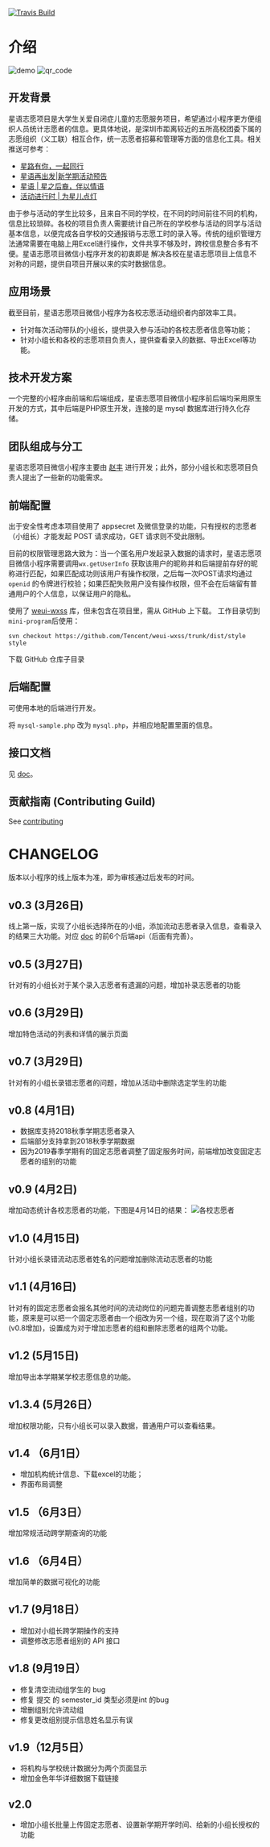 [![Travis Build](https://travis-ci.com/zhaofeng-shu33/xingyu.svg?branch=master)](https://travis-ci.com/zhaofeng-shu33/xingyu)
# 介绍
![demo](assets/demo.gif)
![qr_code](assets/qr_code.jpg)
## 开发背景
星语志愿项目是大学生关爱自闭症儿童的志愿服务项目，希望通过小程序更方便组织人员统计志愿者的信息。更具体地说，是深圳市距离较近的五所高校团委下属的志愿组织（义工联）相互合作，统一志愿者招募和管理等方面的信息化工具。相关推送可参考：

* [星路有你，一起同行](https://mp.weixin.qq.com/s/byIknsUz62tn1YJlp10byQ)
* [星语再出发|新学期活动预告](https://mp.weixin.qq.com/s/hSAWZha7Tkq2MzG_uOD06Q)
* [星语 | 星之后裔，伴以情语](https://mp.weixin.qq.com/s/VM50R464I1mo3E6GOoEZew)
* [活动进行时 | 为星儿点灯](https://mp.weixin.qq.com/s/RyINo_CrGJZAUaHekhHcPg)

由于参与活动的学生比较多，且来自不同的学校，在不同的时间前往不同的机构，信息比较琐碎。各校的项目负责人需要统计自己所在的学校参与活动的同学与活动基本信息，以便完成各自学校的交通报销与志愿工时的录入等。传统的组织管理方法通常需要在电脑上用Excel进行操作，文件共享不够及时，跨校信息整合多有不便。星语志愿项目微信小程序开发的初衷即是
解决各校在星语志愿项目上信息不对称的问题，提供自项目开展以来的实时数据信息。

## 应用场景

截至目前，星语志愿项目微信小程序为各校志愿活动组织者内部效率工具。

* 针对每次活动带队的小组长，提供录入参与活动的各校志愿者信息等功能；
* 针对小组长和各校的志愿项目负责人，提供查看录入的数据、导出Excel等功能。

## 技术开发方案

一个完整的小程序由前端和后端组成，星语志愿项目微信小程序前后端均采用原生开发的方式，其中后端是PHP原生开发，连接的是 mysql 数据库进行持久化存储。

## 团队组成与分工

星语志愿项目微信小程序主要由 [赵丰](https://github.com/zhaofeng-shu33) 进行开发；此外，部分小组长和志愿项目负责人提出了一些新的功能需求。

## 前端配置
出于安全性考虑本项目使用了 appsecret 及微信登录的功能，只有授权的志愿者（小组长）才能发起 POST 请求成功，GET 请求则不受此限制。

目前的权限管理思路大致为：当一个匿名用户发起录入数据的请求时，星语志愿项目微信小程序需要调用`wx.getUserInfo` 获取该用户的昵称并和后端提前存好的昵称进行匹配，如果匹配成功则该用户有操作权限，之后每一次POST请求均通过 `openid` 的令牌进行校验；如果匹配失败用户没有操作权限，但不会在后端留有普通用户的个人信息，以保证用户的隐私。

使用了 [weui-wxss](https://github.com/Tencent/weui-wxss) 库，但未包含在项目里，需从 GitHub 上下载。
工作目录切到 `mini-program`后使用：
```shell
svn checkout https://github.com/Tencent/weui-wxss/trunk/dist/style style
```
下载 GitHub 仓库子目录

## 后端配置
可使用本地的后端进行开发。

将 `mysql-sample.php` 改为 `mysql.php`，并相应地配置里面的信息。

## 接口文档
见 [doc](doc/doc.md)。

## 贡献指南 (Contributing Guild)
See [contributing](doc/contributing.md)

# CHANGELOG
版本以小程序的线上版本为准，即为审核通过后发布的时间。

## v0.3 (3月26日)
线上第一版，实现了小组长选择所在的小组，添加流动志愿者录入信息，查看录入的结果三大功能。对应 [doc](doc/doc.md) 的前6个后端api（后面有完善）。

## v0.5 (3月27日)
针对有的小组长对于某个录入志愿者有遗漏的问题，增加补录志愿者的功能
 
## v0.6 (3月29日)
增加特色活动的列表和详情的展示页面

## v0.7 (3月29日)
针对有的小组长录错志愿者的问题，增加从活动中删除选定学生的功能

## v0.8 (4月1日)
* 数据库支持2018秋季学期志愿者录入
* 后端部分支持拿到2018秋季学期数据
* 因为2019春季学期有的固定志愿者调整了固定服务时间，前端增加改变固定志愿者的组别的功能

## v0.9 (4月2日)
增加动态统计各校志愿者的功能，下图是4月14日的结果：
![各校志愿者](assets/volunteer_statistics.jpg)

## v1.0 (4月15日)
针对小组长录错流动志愿者姓名的问题增加删除流动志愿者的功能

## v1.1 (4月16日)
针对有的固定志愿者会报名其他时间的流动岗位的问题完善调整志愿者组别的功能，原来是可以把一个固定志愿者由一个组改为另一个组，现在取消了这个功能(v0.8增加)，设置成为对于增加志愿者的组和删除志愿者的组两个功能。

## v1.2 (5月15日)
增加导出本学期某学校志愿信息的功能。

## v1.3.4 (5月26日）
增加权限功能，只有小组长可以录入数据，普通用户可以查看结果。

## v1.4 （6月1日）
* 增加机构统计信息、下载excel的功能；
* 界面布局调整

## v1.5 （6月3日）
增加常规活动跨学期查询的功能

## v1.6 （6月4日）
增加简单的数据可视化的功能

## v1.7 (9月18日）
* 增加对小组长跨学期操作的支持
* 调整修改志愿者组别的 API 接口

## v1.8 (9月19日）
* 修复清空流动组学生的 bug
* 修复 提交 的 semester_id 类型必须是int 的bug
* 增删组别允许流动组
* 修复更改组别提示信息姓名显示有误

## v1.9（12月5日）
* 将机构与学校统计数据分为两个页面显示
* 增加金色年华详细数据下载链接

## v2.0
* 增加小组长批量上传固定志愿者、设置新学期开学时间、给新的小组长授权的功能